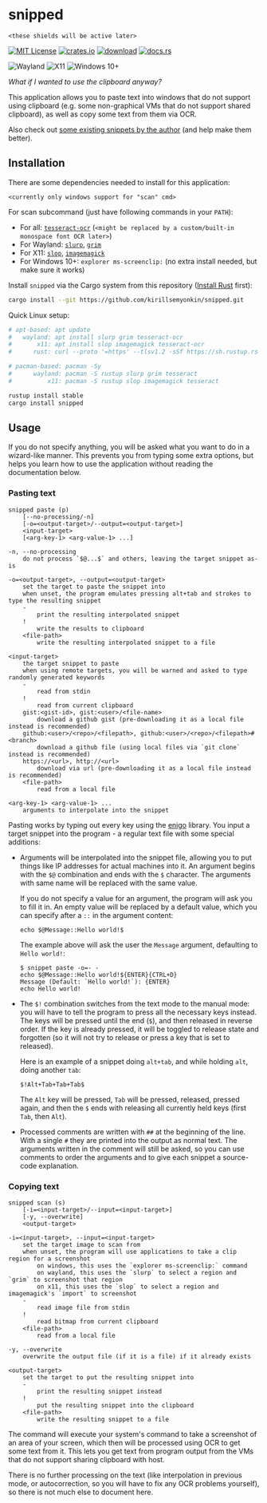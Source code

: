 # snipped

`<these shields will be active later>`

[![MIT License](https://img.shields.io/badge/license-MIT-blue)](LICENSE-MIT)
[![crates.io](https://img.shields.io/crates/v/snipped)](https://crates.io/crates/snipped)
[![download](https://img.shields.io/crates/d/snipped)](https://crates.io/crates/snipped)
[![docs.rs](https://docs.rs/snipped/badge.svg)](https://docs.rs/snipped)

![Wayland](https://img.shields.io/badge/scan_on_wayland-slurp/grim-000000.svg?style=flat)
![X11](https://img.shields.io/badge/scan_on_x11-slop/imagemagick-000000.svg?style=flat)
![Windows 10+](https://img.shields.io/badge/scan_on_windows-10+-000000.svg?style=flat)

_What if I wanted to use the clipboard anyway?_

This application allows you to paste text into windows that do not support using clipboard (e.g.
some non-graphical VMs that do not support shared clipboard), as well as copy some text from them
via OCR.

Also check out [some existing snippets by the author](https://github.com/kirillsemyonkin/snipped-snippets) (and help make them better).

## Installation

There are some dependencies needed to install for this application:

`<currently only windows support for "scan" cmd>`

For scan subcommand (just have following commands in your `PATH`):

- For all: [`tesseract-ocr`](https://tesseract-ocr.github.io/tessdoc/Installation.html)
  (`<might be replaced by a custom/built-in monospace font OCR later>`)
- For Wayland: [`slurp`](https://wayland.emersion.fr/slurp/), [`grim`](https://wayland.emersion.fr/grim/)
- For X11: [`slop`](https://github.com/naelstrof/slop), [`imagemagick`](https://imagemagick.org/)
- For Windows 10+: `explorer ms-screenclip:` (no extra install needed, but make sure it works)

Install `snipped` via the Cargo system from this repository
([Install Rust](https://www.rust-lang.org/tools/install) first):

```sh
cargo install --git https://github.com/kirillsemyonkin/snipped.git
```

Quick Linux setup:

```sh
# apt-based: apt update
#   wayland: apt install slurp grim tesseract-ocr
#       x11: apt install slop imagemagick tesseract-ocr
#      rust: curl --proto '=https' --tlsv1.2 -sSf https://sh.rustup.rs | sh

# pacman-based: pacman -Sy
#      wayland: pacman -S rustup slurp grim tesseract
#          x11: pacman -S rustup slop imagemagick tesseract

rustup install stable
cargo install snipped
```

## Usage

If you do not specify anything, you will be asked what you want to do in a wizard-like manner. This
prevents you from typing some extra options, but helps you learn how to use the application without
reading the documentation below.

### Pasting text

```text
snipped paste (p)
    [--no-processing/-n]
    [-o=<output-target>/--output=<output-target>]
    <input-target>
    [<arg-key-1> <arg-value-1> ...]

-n, --no-processing
    do not process `$@...$` and others, leaving the target snippet as-is

-o=<output-target>, --output=<output-target>
    set the target to paste the snippet into
    when unset, the program emulates pressing alt+tab and strokes to type the resulting snippet
    -
        print the resulting interpolated snippet
    !
        write the results to clipboard
    <file-path>
        write the resulting interpolated snippet to a file

<input-target>
    the target snippet to paste
    when using remote targets, you will be warned and asked to type randomly generated keywords
    -
        read from stdin
    !
        read from current clipboard
    gist:<gist-id>, gist:<user>/<file-name>
        download a github gist (pre-downloading it as a local file instead is recommended)
    github:<user>/<repo>/<filepath>, github:<user>/<repo>/<filepath>#<branch>
        download a github file (using local files via `git clone` instead is recommended)
    https://<url>, http://<url>
        download via url (pre-downloading it as a local file instead is recommended)
    <file-path>
        read from a local file

<arg-key-1> <arg-value-1> ...
    arguments to interpolate into the snippet
```

Pasting works by typing out every key using the [enigo](https://crates.io/crates/enigo) library. You
input a target snippet into the program - a regular text file with some special additions:

- Arguments will be interpolated into the snippet file, allowing you to put things like IP addresses
  for actual machines into it. An argument begins with the `$@` combination and ends with the `$`
  character. The arguments with same name will be replaced with the same value.

  If you do not specify a value for an argument, the program will ask you to fill it in. An empty
  value will be replaced by a default value, which you can specify after a `::` in the argument
  content:

  ```text
  echo $@Message::Hello world!$
  ```

  The example above will ask the user the `Message` argument, defaulting to `Hello world!`:

  ```text
  $ snippet paste -o=- - 
  echo $@Message::Hello world!${ENTER}{CTRL+D}
  Message (Default: `Hello world!`): {ENTER}
  echo Hello world!
  ```

- The `$!` combination switches from the text mode to the manual mode: you will have to tell the
  program to press all the necessary keys instead. The keys will be pressed until the end (`$`), and
  then released in reverse order. If the key is already pressed, it will be toggled to release
  state and forgotten (so it will not try to release or press a key that is set to released).

  Here is an example of a snippet doing `alt+tab`, and while holding `alt`, doing another `tab`:

  ```text
  $!Alt+Tab+Tab+Tab$
  ```

  The `Alt` key will be pressed, `Tab` will be pressed, released, pressed again, and then the `$`
  ends with releasing all currently held keys (first `Tab`, then `Alt`).

- Processed comments are written with `##` at the beginning of the line. With a single `#` they are
  printed into the output as normal text. The arguments written in the comment will still be asked,
  so you can use comments to order the arguments and to give each snippet a source-code explanation.

### Copying text

```text
snipped scan (s)
    [-i=<input-target>/--input=<input-target>]
    [-y, --overwrite]
    <output-target>

-i=<input-target>, --input=<input-target>
    set the target image to scan from
    when unset, the program will use applications to take a clip region for a screenshot
        on windows, this uses the `explorer ms-screenclip:` command
        on wayland, this uses the `slurp` to select a region and `grim` to screenshot that region
        on x11, this uses the `slop` to select a region and imagemagick's `import` to screenshot
    -
        read image file from stdin
    !
        read bitmap from current clipboard
    <file-path>
        read from a local file

-y, --overwrite
    overwrite the output file (if it is a file) if it already exists

<output-target>
    set the target to put the resulting snippet into
    -
        print the resulting snippet instead
    !
        put the resulting snippet into the clipboard
    <file-path>
        write the resulting snippet to a file
```

The command will execute your system's command to take a screenshot of an area of your screen, which
then will be processed using OCR to get some text from it. This lets you get text from program
output from the VMs that do not support sharing clipboard with host.

There is no further processing on the text (like interpolation in previous mode, or autocorrection,
so you will have to fix any OCR problems yourself), so there is not much else to document here.
